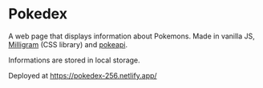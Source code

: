 # Pokedex
A web page that displays information about Pokemons. 
Made in vanilla JS, [Milligram](https://milligram.io/) (CSS library) and [pokeapi](https://pokeapi.co/).

Informations are stored in local storage. 


Deployed at https://pokedex-256.netlify.app/
